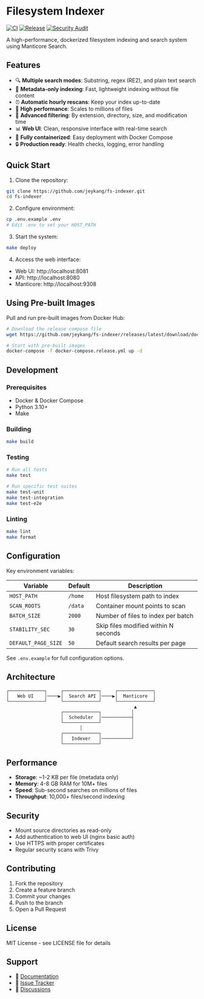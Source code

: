 # Filesystem Indexer

[![CI](https://github.com/jeykang/fs-indexer/actions/workflows/ci.yml/badge.svg)](https://github.com/jeykang/fs-indexer/actions/workflows/ci.yml)
[![Release](https://github.com/jeykang/fs-indexer/actions/workflows/release.yml/badge.svg)](https://github.com/jeykang/fs-indexer/actions/workflows/release.yml)
[![Security Audit](https://github.com/jeykang/fs-indexer/actions/workflows/security.yml/badge.svg)](https://github.com/jeykang/fs-indexer/actions/workflows/security.yml)

A high-performance, dockerized filesystem indexing and search system using Manticore Search.

## Features

- 🔍 **Multiple search modes**: Substring, regex (RE2), and plain text search
- 📁 **Metadata-only indexing**: Fast, lightweight indexing without file content
- ⏰ **Automatic hourly rescans**: Keep your index up-to-date
- 🚀 **High performance**: Scales to millions of files
- 🎯 **Advanced filtering**: By extension, directory, size, and modification time
- 📊 **Web UI**: Clean, responsive interface with real-time search
- 🐳 **Fully containerized**: Easy deployment with Docker Compose
- 🔒 **Production ready**: Health checks, logging, error handling

## Quick Start

1. Clone the repository:
```bash
git clone https://github.com/jeykang/fs-indexer.git
cd fs-indexer
```

2. Configure environment:
```bash
cp .env.example .env
# Edit .env to set your HOST_PATH
```

3. Start the system:
```bash
make deploy
```

4. Access the web interface:
- Web UI: http://localhost:8081
- API: http://localhost:8080
- Manticore: http://localhost:9308

## Using Pre-built Images

Pull and run pre-built images from Docker Hub:

```bash
# Download the release compose file
wget https://github.com/jeykang/fs-indexer/releases/latest/download/docker-compose.release.yml

# Start with pre-built images
docker-compose -f docker-compose.release.yml up -d
```

## Development

### Prerequisites

- Docker & Docker Compose
- Python 3.10+
- Make

### Building

```bash
make build
```

### Testing

```bash
# Run all tests
make test

# Run specific test suites
make test-unit
make test-integration
make test-e2e
```

### Linting

```bash
make lint
make format
```

## Configuration

Key environment variables:

| Variable | Default | Description |
|----------|---------|-------------|
| `HOST_PATH` | `/home` | Host filesystem path to index |
| `SCAN_ROOTS` | `/data` | Container mount points to scan |
| `BATCH_SIZE` | `2000` | Number of files to index per batch |
| `STABILITY_SEC` | `30` | Skip files modified within N seconds |
| `DEFAULT_PAGE_SIZE` | `50` | Default search results per page |

See `.env.example` for full configuration options.

## Architecture

```
┌─────────────┐     ┌─────────────┐     ┌─────────────┐
│   Web UI    │────▶│  Search API │────▶│  Manticore  │
└─────────────┘     └─────────────┘     └─────────────┘
                                               ▲
                    ┌─────────────┐           │
                    │  Scheduler  │───────────┤
                    └─────────────┘           │
                           │                  │
                    ┌─────────────┐           │
                    │   Indexer   │───────────┘
                    └─────────────┘
```

## Performance

- **Storage**: ~1-2 KB per file (metadata only)
- **Memory**: 4-8 GB RAM for 10M+ files
- **Speed**: Sub-second searches on millions of files
- **Throughput**: 10,000+ files/second indexing

## Security

- Mount source directories as read-only
- Add authentication to web UI (nginx basic auth)
- Use HTTPS with proper certificates
- Regular security scans with Trivy

## Contributing

1. Fork the repository
2. Create a feature branch
3. Commit your changes
4. Push to the branch
5. Open a Pull Request

## License

MIT License - see LICENSE file for details

## Support

- 📖 [Documentation](https://github.com/jeykang/fs-indexer/wiki)
- 🐛 [Issue Tracker](https://github.com/jeykang/fs-indexer/issues)
- 💬 [Discussions](https://github.com/jeykang/fs-indexer/discussions)